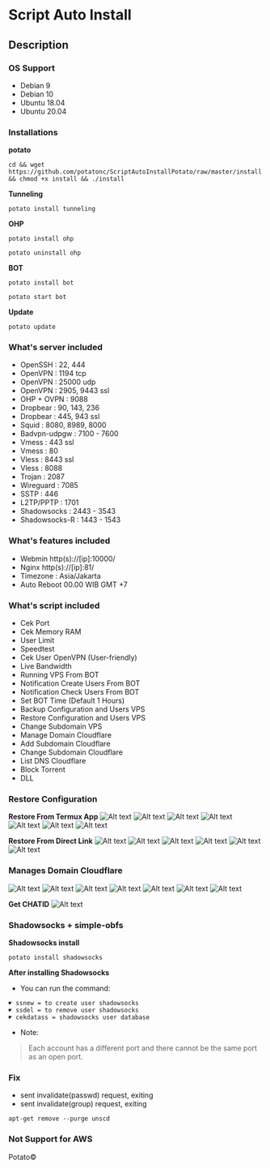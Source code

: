 # Script Auto Install

## Description

### OS Support
* Debian 9
* Debian 10
* Ubuntu 18.04
* Ubuntu 20.04

### Installations
**potato**
```
cd && wget https://github.com/potatonc/ScriptAutoInstallPotato/raw/master/install && chmod +x install && ./install
```
**Tunneling**
```
potato install tunneling
```
**OHP**
```
potato install ohp
```
```
potato uninstall ohp
```
**BOT**
```
potato install bot
```
```
potato start bot
```
**Update**
```
potato update
```

### What's server included
* OpenSSH          : 22, 444
* OpenVPN          : 1194 tcp
* OpenVPN          : 25000 udp
* OpenVPN          : 2905, 9443 ssl
* OHP + OVPN       : 9088
* Dropbear         : 90, 143, 236
* Dropbear         : 445, 943 ssl
* Squid            : 8080, 8989, 8000
* Badvpn-udpgw     : 7100 - 7600
* Vmess            : 443 ssl
* Vmess            : 80
* Vless            : 8443 ssl
* Vless            : 8088
* Trojan           : 2087
* Wireguard        : 7085
* SSTP             : 446
* L2TP/PPTP        : 1701
* Shadowsocks      : 2443 - 3543
* Shadowsocks-R    : 1443 - 1543

### What's features included
* Webmin http(s)://[ip]:10000/
* Nginx http(s)://[ip]:81/
* Timezone : Asia/Jakarta
* Auto Reboot 00.00 WIB GMT +7

### What's script included
* Cek Port
* Cek Memory RAM
* User Limit
* Speedtest
* Cek User OpenVPN (User-friendly)
* Live Bandwidth
* Running VPS From BOT
* Notification Create Users From BOT
* Notification Check Users From BOT
* Set BOT Time (Default 1 Hours)
* Backup Configuration and Users VPS
* Restore Configuration and Users VPS
* Change Subdomain VPS
* Manage Domain Cloudflare
* Add Subdomain Cloudflare
* Change Subdomain Cloudflare
* List DNS Cloudflare
* Block Torrent
* DLL

### Restore Configuration
**Restore From Termux App**
![Alt text](https://github.com/potatonc/ScriptAutoInstallPotato/raw/master/1.jpg?raw=true "Restore From Termux App")
![Alt text](https://github.com/potatonc/ScriptAutoInstallPotato/raw/master/2.jpg?raw=true "Restore From Termux App")
![Alt text](https://github.com/potatonc/ScriptAutoInstallPotato/raw/master/3.jpg?raw=true "Restore From Termux App")
![Alt text](https://github.com/potatonc/ScriptAutoInstallPotato/raw/master/4.jpg?raw=true "Restore From Termux App")
![Alt text](https://github.com/potatonc/ScriptAutoInstallPotato/raw/master/5.jpg?raw=true "Restore From Termux App")
![Alt text](https://github.com/potatonc/ScriptAutoInstallPotato/raw/master/6.jpg?raw=true "Restore From Termux App")
![Alt text](https://github.com/potatonc/ScriptAutoInstallPotato/raw/master/7.jpg?raw=true "Restore From Termux App")

**Restore From Direct Link**
![Alt text](https://github.com/potatonc/ScriptAutoInstallPotato/raw/master/a.jpg?raw=true "Restore From Termux App")
![Alt text](https://github.com/potatonc/ScriptAutoInstallPotato/raw/master/b.jpg?raw=true "Restore From Termux App")
![Alt text](https://github.com/potatonc/ScriptAutoInstallPotato/raw/master/c.jpg?raw=true "Restore From Termux App")
![Alt text](https://github.com/potatonc/ScriptAutoInstallPotato/raw/master/d.jpg?raw=true "Restore From Termux App")
![Alt text](https://github.com/potatonc/ScriptAutoInstallPotato/raw/master/e.jpg?raw=true "Restore From Termux App")
![Alt text](https://github.com/potatonc/ScriptAutoInstallPotato/raw/master/f.jpg?raw=true "Restore From Termux App")

### Manages Domain Cloudflare
![Alt text](https://github.com/potatonc/sudo/raw/master/1.jpg?raw=true "Manages Domain Cloudflare")
![Alt text](https://github.com/potatonc/sudo/raw/master/2.jpg?raw=true "Manages Domain Cloudflare")
![Alt text](https://github.com/potatonc/sudo/raw/master/3.jpg?raw=true "Manages Domain Cloudflare")
![Alt text](https://github.com/potatonc/sudo/raw/master/4.jpg?raw=true "Manages Domain Cloudflare")
![Alt text](https://github.com/potatonc/sudo/raw/master/5.jpg?raw=true "Manages Domain Cloudflare")
![Alt text](https://github.com/potatonc/sudo/raw/master/6.jpg?raw=true "Manages Domain Cloudflare")
![Alt text](https://github.com/potatonc/sudo/raw/master/7.jpg?raw=true "Manages Domain Cloudflare")

**Get CHATID**
![Alt text](https://github.com/potatonc/ScriptAutoInstallPotato/raw/master/chatid.jpg?raw=true "Restore From Termux App")

### Shadowsocks + simple-obfs
**Shadowsocks install**
```
potato install shadowsocks
```
**After installing Shadowsocks**
* You can run the command:
```
☛ ssnew = to create user shadowsocks
☛ ssdel = to remove user shadowsocks
☛ cekdatass = shadowsocks user database
```
* Note:
> Each account has a different port and there cannot be the same port as an open port.

### Fix
* sent invalidate(passwd) request, exiting
* sent invalidate(group) request, exiting
```
apt-get remove --purge unscd
```

### Not Support for AWS


Potato©
